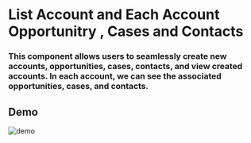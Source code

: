 # List Account and Each Account Opportunitry , Cases and Contacts
### This component allows users to seamlessly create new accounts, opportunities, cases, contacts, and view created accounts. In each account, we can see the associated opportunities, cases, and contacts.
## Demo
![demo](https://s3-ap-northeast-1.amazonaws.com/yhayashi30/demo_gif/lwc-search-account_demo.gif)
